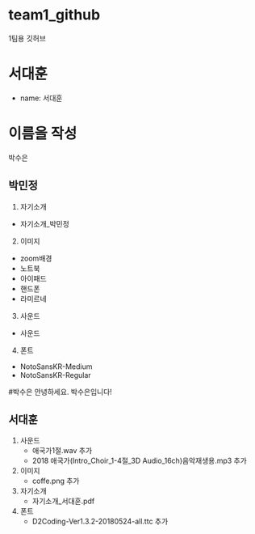 # team1_github
1팀용 깃허브

# 서대훈
- name: 서대훈



# 이름을 작성
박수은 

## 박민정
1. 자기소개
- 자기소개_박민정
2. 이미지
- zoom배경
- 노트북
- 아이패드
- 핸드폰
- 라미르네
3. 사운드
- 사운드
4. 폰트
- NotoSansKR-Medium
- NotoSansKR-Regular

#박수은
안녕하세요. 박수은입니다!

## 서대훈
1. 사운드
    - 애국가1절.wav 추가
    - 2018 애국가(Intro_Choir_1-4절_3D Audio_16ch)음악재생용.mp3 추가
2. 이미지
    - coffe.png 추가
3. 자기소개
    - 자기소개_서대훈.pdf 
4. 폰트
    - D2Coding-Ver1.3.2-20180524-all.ttc 추가